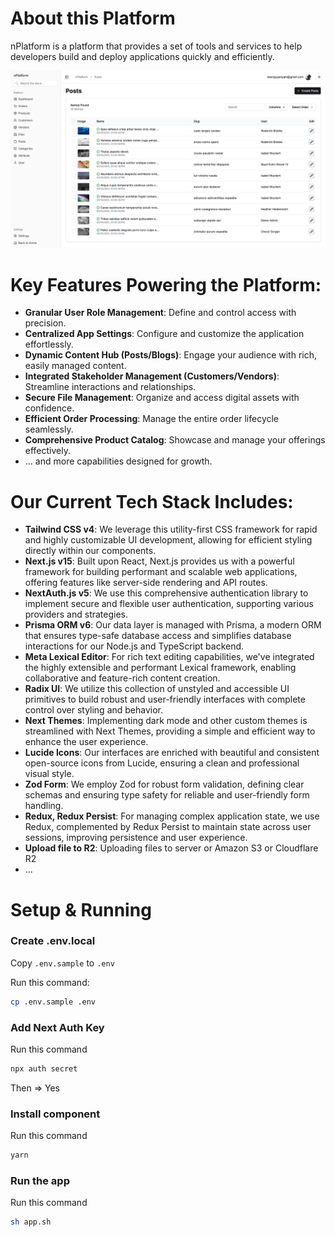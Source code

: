# About this Platform

nPlatform is a platform that provides a set of tools and services to help developers build and deploy applications quickly and efficiently. 

![](./public/preview.png)

# Key Features Powering the Platform:

- **Granular User Role Management**: Define and control access with precision.
- **Centralized App Settings**: Configure and customize the application effortlessly.
- **Dynamic Content Hub (Posts/Blogs)**: Engage your audience with rich, easily managed content.
- **Integrated Stakeholder Management (Customers/Vendors)**: Streamline interactions and relationships.
- **Secure File Management**: Organize and access digital assets with confidence.
- **Efficient Order Processing**: Manage the entire order lifecycle seamlessly.
- **Comprehensive Product Catalog**: Showcase and manage your offerings effectively.
- ... and more capabilities designed for growth.

# Our Current Tech Stack Includes:

- **Tailwind CSS v4**: We leverage this utility-first CSS framework for rapid and highly customizable UI development, allowing for efficient styling directly within our components.
- **Next.js v15**: Built upon React, Next.js provides us with a powerful framework for building performant and scalable web applications, offering features like server-side rendering and API routes.
- **NextAuth.js v5**: We use this comprehensive authentication library to implement secure and flexible user authentication, supporting various providers and strategies.
- **Prisma ORM v6**: Our data layer is managed with Prisma, a modern ORM that ensures type-safe database access and simplifies database interactions for our Node.js and TypeScript backend.
- **Meta Lexical Editor**: For rich text editing capabilities, we've integrated the highly extensible and performant Lexical framework, enabling collaborative and feature-rich content creation.
- **Radix UI**: We utilize this collection of unstyled and accessible UI primitives to build robust and user-friendly interfaces with complete control over styling and behavior.
- **Next Themes**: Implementing dark mode and other custom themes is streamlined with Next Themes, providing a simple and efficient way to enhance the user experience.
- **Lucide Icons**: Our interfaces are enriched with beautiful and consistent open-source icons from Lucide, ensuring a clean and professional visual style.
- **Zod Form**: We employ Zod for robust form validation, defining clear schemas and ensuring type safety for reliable and user-friendly form handling.
- **Redux, Redux Persist**: For managing complex application state, we use Redux, complemented by Redux Persist to maintain state across user sessions, improving persistence and user experience.
- **Upload file to R2**: Uploading files to server or Amazon S3 or Cloudflare R2
- ...

# Setup & Running

### Create .env.local 

Copy `.env.sample` to `.env`

Run this command:

```bash
cp .env.sample .env
```

### Add Next Auth Key 

Run this command 

```bash
npx auth secret
```
Then => Yes

### Install component

Run this command

```bash
yarn
```

### Run the app

Run this command 

```bash
sh app.sh
```